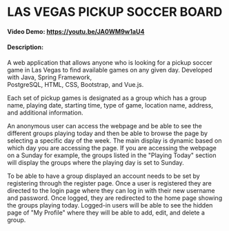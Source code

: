 # LAS VEGAS PICKUP SOCCER BOARD
#### Video Demo:  [<URL HERE>](https://youtu.be/JA0WM9w1aU4)https://youtu.be/JA0WM9w1aU4
#### Description:
A web application that allows anyone who is looking for a pickup soccer game in Las Vegas to find available games on any given day. Developed with Java, Spring Framework,  
PostgreSQL, HTML, CSS, Bootstrap, and Vue.js.

Each set of pickup games is designated as a group which has a group name, playing date, starting time, type of game, location name, address, and additional information.

An anonymous user can access the webpage and be able to see the different groups playing today and then be able to browse the page by selecting a specific day of the week. The main display 
is dynamic based on which day you are accessing the page. If you are accessing the webpage on a Sunday for example, the groups listed in the "Playing Today" section will display the groups where the 
playing day is set to Sunday.

To be able to have a group displayed an account needs to be set by registering through the register page. Once a user is registered they are directed to the login page where they can log in with their new username and password. Once logged, they are redirected to the home page showing the groups playing today. Logged-in users will be able to see the hidden page of "My Profile" where they will be able to add, edit, and delete a group.


